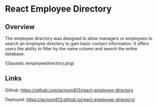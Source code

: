 # React Employee Directory

## Overview
The employee directory was designed to allow managers or employees to search an employee directory to gain basic contact information. It offers users the ability to filter by the name column and search the entire database.



![](assets /employeedirectory.png)

## Links

Github: https://github.com/acinom813/react-employee-directory

Deployed: https://acinom813.github.io/react-employee-directory/


